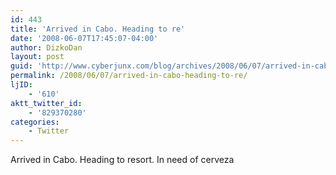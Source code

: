 ```yaml
---
id: 443
title: 'Arrived in Cabo. Heading to re'
date: '2008-06-07T17:45:07-04:00'
author: DizkoDan
layout: post
guid: 'http://www.cyberjunx.com/blog/archives/2008/06/07/arrived-in-cabo-heading-to-re/'
permalink: /2008/06/07/arrived-in-cabo-heading-to-re/
ljID:
    - '610'
aktt_twitter_id:
    - '829370280'
categories:
    - Twitter
---
```


Arrived in Cabo. Heading to resort. In need of cerveza